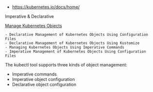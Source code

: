 
- https://kubernetes.io/docs/home/



Imperative & Declarative

[Manage Kubernetes Objects](https://kubernetes.io/docs/tasks/manage-kubernetes-objects/)

    - Declarative Management of Kubernetes Objects Using Configuration Files
    - Declarative Management of Kubernetes Objects Using Kustomize
    - Managing Kubernetes Objects Using Imperative Commands
    - Imperative Management of Kubernetes Objects Using Configuration Files

The kubectl tool supports three kinds of object management:

- Imperative commands
- Imperative object configuration
- Declarative object configuration

